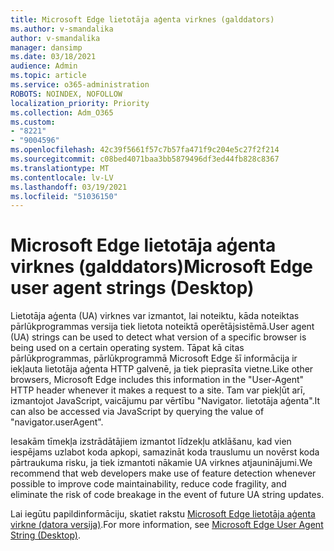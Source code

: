 ```yaml
---
title: Microsoft Edge lietotāja aģenta virknes (galddators)
ms.author: v-smandalika
author: v-smandalika
manager: dansimp
ms.date: 03/18/2021
audience: Admin
ms.topic: article
ms.service: o365-administration
ROBOTS: NOINDEX, NOFOLLOW
localization_priority: Priority
ms.collection: Adm_O365
ms.custom:
- "8221"
- "9004596"
ms.openlocfilehash: 42c39f5661f57c7b57fa471f9c204e5c27f2f214
ms.sourcegitcommit: c08bed4071baa3bb5879496df3ed44fb828c8367
ms.translationtype: MT
ms.contentlocale: lv-LV
ms.lasthandoff: 03/19/2021
ms.locfileid: "51036150"
---
```

# <a name="microsoft-edge-user-agent-strings-desktop"></a><span data-ttu-id="61ff5-102">Microsoft Edge lietotāja aģenta virknes (galddators)</span><span class="sxs-lookup"><span data-stu-id="61ff5-102">Microsoft Edge user agent strings (Desktop)</span></span>

<span data-ttu-id="61ff5-103">Lietotāja aģenta (UA) virknes var izmantot, lai noteiktu, kāda noteiktas pārlūkprogrammas versija tiek lietota noteiktā operētājsistēmā.</span><span class="sxs-lookup"><span data-stu-id="61ff5-103">User agent (UA) strings can be used to detect what version of a specific browser is being used on a certain operating system.</span></span> <span data-ttu-id="61ff5-104">Tāpat kā citas pārlūkprogrammas, pārlūkprogrammā Microsoft Edge šī informācija ir iekļauta lietotāja aģenta HTTP galvenē, ja tiek pieprasīta vietne.</span><span class="sxs-lookup"><span data-stu-id="61ff5-104">Like other browsers, Microsoft Edge includes this information in the "User-Agent" HTTP header whenever it makes a request to a site.</span></span> <span data-ttu-id="61ff5-105">Tam var piekļūt arī, izmantojot JavaScript, vaicājumu par vērtību "Navigator. lietotāja aģenta".</span><span class="sxs-lookup"><span data-stu-id="61ff5-105">It can also be accessed via JavaScript by querying the value of "navigator.userAgent".</span></span>

<span data-ttu-id="61ff5-106">Iesakām tīmekļa izstrādātājiem izmantot līdzekļu atklāšanu, kad vien iespējams uzlabot koda apkopi, samazināt koda trauslumu un novērst koda pārtraukuma risku, ja tiek izmantoti nākamie UA virknes atjauninājumi.</span><span class="sxs-lookup"><span data-stu-id="61ff5-106">We recommend that web developers make use of feature detection whenever possible to improve code maintainability, reduce code fragility, and eliminate the risk of code breakage in the event of future UA string updates.</span></span>

<span data-ttu-id="61ff5-107">Lai iegūtu papildinformāciju, skatiet rakstu [Microsoft Edge lietotāja aģenta virkne (datora versija)](https://docs.microsoft.com/microsoft-edge/web-platform/user-agent-string).</span><span class="sxs-lookup"><span data-stu-id="61ff5-107">For more information, see [Microsoft Edge User Agent String (Desktop)](https://docs.microsoft.com/microsoft-edge/web-platform/user-agent-string).</span></span>

